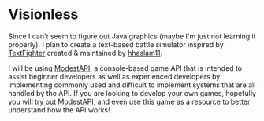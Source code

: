 # Visionless
Since I can't seem to figure out Java graphics (maybe I'm just not learning it properly). I plan to create a text-based battle simulator inspired by [TextFighter](http://www.textfighter.tk) created & maintained by [hhaslam11](https://github.com/hhaslam11).

I will be using [ModestAPI](http://code.sparkzz.net/modestapi/), a console-based game API that is intended to assist beginner developers as well as experienced developers by implementing commonly used and difficult to implement systems that are all handled by the API. If you are looking to develop your own games, hopefully you will try out [ModestAPI](http://code.sparkzz.net/modestapi/), and even use this game as a resource to better understand how the API works!
